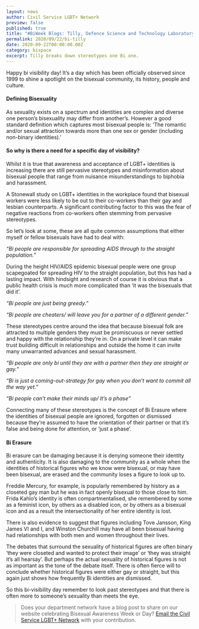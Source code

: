 ```yaml
---
layout: news
author: Civil Service LGBT+ Network
preview: false
published: true
title: "#BiWeek Blogs: Tilly, Defence Science and Technology Laboratory"
permalink: 2020/09/22/bi-tilly
date: 2020-09-22T00:00:00.00Z
category: bispace
excerpt: Tilly breaks down stereotypes one Bi one.
---
```


Happy bi visibility day! It’s a day which has been officially observed since 1999 to shine a spotlight on the bisexual community, its history, people and culture.

#### Defining Bisexuality
As sexuality exists on a spectrum and identities are complex and diverse one person’s bisexuality may differ from another’s. However a good standard definition which captures most bisexual people is:
‘The romantic and/or sexual attraction towards more than one sex or gender (including non-binary identities).’

#### So why is there a need for a specific day of visibility?
Whilst it is true that awareness and acceptance of LGBT+ identities is increasing there are still pervasive stereotypes and misinformation about bisexual people that range from nuisance misunderstandings to biphobia and harassment.

A Stonewall study on LGBT+ identities in the workplace found that bisexual workers were less likely to be out to their co-workers than their gay and lesbian counterparts. A significant contributing factor to this was the fear of negative reactions from co-workers often stemming from pervasive stereotypes.

So let’s look at some, these are all quite common assumptions that either myself or fellow bisexuals have had to deal with:

*“Bi people are responsible for spreading AIDS through to the straight population.”*

During the height HIV/AIDS epidemic bisexual people were one group scapegoated for spreading HIV to the straight population, but this has had a lasting impact. With hindsight and research of course it is obvious that a public health crisis is much more complicated than ‘it was the bisexuals that did it’.

*“Bi people are just being greedy.”*

*“Bi people are cheaters/ will leave you for a partner of a different gender.”*

These stereotypes centre around the idea that because bisexual folk are attracted to multiple genders they must be promiscuous or never settled and happy with the relationship they’re in. On a private level it can make trust building difficult in relationships and outside the home it can invite many unwarranted advances and sexual harassment. 

*“Bi people are only bi until they are with a partner then they are straight or gay.”*

*“Bi is just a coming-out-strategy for gay when you don't want to commit all the way yet.”*

*“Bi people can't make their minds up/ It’s a phase”*

Connecting many of these stereotypes is the concept of Bi Erasure where the identities of bisexual people are ignored, forgotten or dismissed because they’re assumed to have the orientation of their partner or that it’s false and being done for attention, or ‘just a phase’.

#### Bi Erasure
Bi erasure can be damaging because it is denying someone their identity and authenticity. It is also damaging to the community as a whole when the identities of historical figures who we know were bisexual, or may have been bisexual, are erased and the community loses a figure to look up to.

Freddie Mercury, for example, is popularly remembered by history as a closeted gay man but he was in fact openly bisexual to those close to him. Frida Kahlo’s identity is often compartmentalised, she remembered by some as a feminist icon, by others as a disabled icon, or by others as a bisexual icon and as a result the intersectionality of her entire identity is lost.

There is also evidence to suggest that figures including Tove Jansson, King James VI and I, and Winston Churchill may have all been bisexual having had relationships with both men and women throughout their lives. 

The debates that surround the sexuality of historical figures are often binary ‘they were closeted and wanted to protect their image’ or ‘they was straight it’s all hearsay’. But perhaps the actual sexuality of historical figures is not as important as the tone of the debate itself. There is often fierce will to conclude whether historical figures were either gay or straight, but this again just shows how frequently Bi identities are dismissed.

So this bi-visibility day remember to look past stereotypes and that there is often more to someone’s sexuality than meets the eye.

> Does your department network have a blog post to share on our website celebrating Bisexual Awareness Week or Day? [Email the Civil Service LGBT+ Network](mailto:info@civilservice.lgbt) with your contribution.

